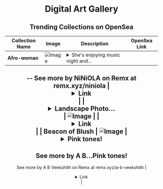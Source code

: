 <div align="center">

# Digital Art Gallery

## Trending Collections on OpenSea

| Collection Name                       | Image                                                                                     | Description                       | OpenSea Link                                                                                          |
|---------------------------------------|-------------------------------------------------------------------------------------------|-----------------------------------|--------------------------------------------------------------------------------------------------------|
| **Afro-woman** | ![Image](https://i.seadn.io/s/raw/files/8a03957a5726935e4c725d57d5708cae.png?w=500&auto=format?w=200&auto=format) | <details><summary>She's enjoying music night and...</summary>She's enjoying music night and after
--
See more by NiNiOLA on Remx at remx.xyz/niniola</details> | <details><summary>Link</summary>[Afro-woman](https://opensea.io/collection/afro-woman-3)</details> |
| **<details><summary>Landscape Photo...</summary>Landscape Photos</details>** | ![Image](https://i.seadn.io/s/raw/files/41fb1def60f8ad33ab4cc74d960b9ab0.jpg?w=500&auto=format?w=200&auto=format) |  | <details><summary>Link</summary>[Landscape Photos](https://opensea.io/collection/landscape-photos-9)</details> |
| **Beacon of Blush** | ![Image](https://i.seadn.io/s/raw/files/2d3b812023b018f5afe39774f0c31b10.jpg?w=500&auto=format?w=200&auto=format) | <details><summary>Pink tones!
--
See more by A B...</summary>Pink tones!
--
See more by A B Veekshith on Remx at remx.xyz/a-b-veekshith</details> | <details><summary>Link</summary>[Beacon of Blush](https://opensea.io/collection/beacon-of-blush)</details> |

</div>